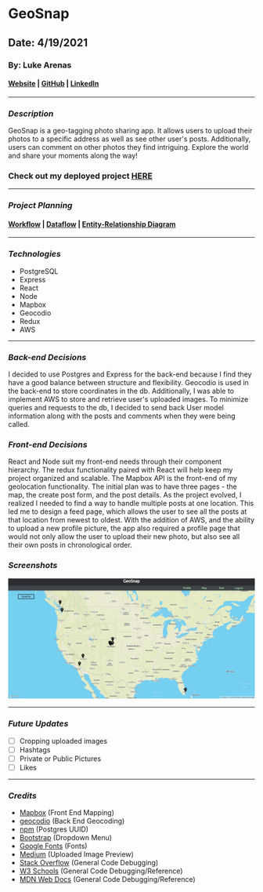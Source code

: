 # GeoSnap

## Date: 4/19/2021

### By: Luke Arenas

#### [Website](https://lukearenas.github.io/Personal-Website/) | [GitHub](https://github.com/LukeArenas) | [LinkedIn](https://www.linkedin.com/in/lukearenas/)

---

### ***Description***

GeoSnap is a geo-tagging photo sharing app. It allows users to upload their photos to a specific address as well as see other user's posts. Additionally, users can comment on other photos they find intriguing. Explore the world and share your moments along the way!

### **Check out my deployed project** [HERE](url)

***

### ***Project Planning***

 #### [Workflow](https://trello.com/b/ldtpez9P/project-4) | [Dataflow](https://lucid.app/lucidchart/18b52644-5d9d-4760-a673-2eb4bf27469e/edit?beaconFlowId=7F0AFF8788B16EF9&page=0_0#) | [Entity-Relationship Diagram](https://app.diagrams.net/#G1h1Z65FbjTUahLoOKMMqkQ1Orr1iqi9WQ)

***

### ***Technologies***

* PostgreSQL
* Express
* React
* Node
* Mapbox
* Geocodio
* Redux
* AWS

***

### ***Back-end Decisions***

I decided to use Postgres and Express for the back-end because I find they have a good balance between structure and flexibility. Geocodio is used in the back-end to store coordinates in the db. Additionally, I was able to implement AWS to store and retrieve user's uploaded images. To minimize queries and requests to the db, I decided to send back User model information along with the posts and comments when they were being called. 

### ***Front-end Decisions***

React and Node suit my front-end needs through their component hierarchy. The redux functionality paired with React will help keep my project organized and scalable. The Mapbox API is the front-end of my geolocation functionality. The initial plan was to have three pages - the map, the create post form, and the post details. As the project evolved, I realized I needed to find a way to handle multiple posts at one location. This led me to design a feed page, which allows the user to see all the posts at that location from newest to oldest. With the addition of AWS, and the ability to upload a new profile picture, the app also required a profile page that would not only allow the user to upload their new photo, but also see all their own posts in chronological order.

### ***Screenshots***

![GeoCode](client/src/assets/GeoSnap.JPG)

***

### ***Future Updates***

- [ ] Cropping uploaded images
- [ ] Hashtags
- [ ] Private or Public Pictures
- [ ] Likes

***

### ***Credits***
* [Mapbox](https://visgl.github.io/react-map-gl/) (Front End Mapping)
* [geocodio](https://dash.geocod.io/) (Back End Geocoding)
* [npm](https://www.npmjs.com/package/uuidv4) (Postgres UUID)
* [Bootstrap](https://getbootstrap.com/docs/4.0/components/dropdowns/) (Dropdown Menu)
* [Google Fonts](https://fonts.google.com/) (Fonts)
* [Medium](https://medium.com/@650egor/react-30-day-challenge-day-2-image-upload-preview-2d534f8eaaa) (Uploaded Image Preview)
* [Stack Overflow](https://stackoverflow.com/) (General Code Debugging)
* [W3 Schools](https://www.w3schools.com/) (General Code Debugging/Reference)
* [MDN Web Docs](https://developer.mozilla.org/en-US/) (General Code Debugging/Reference)